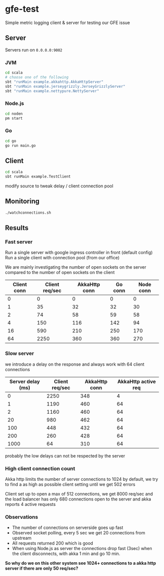 # gfe-test
Simple metric logging client & server for testing our GFE issue 

## Server

Servers run on `0.0.0.0:9002`

### JVM

```bash
cd scala
# choose one of the following
sbt "runMain example.akkahttp.AkkaHttpServer"
sbt "runMain example.jerseygrizzly.JerseyGrizzlyServer"
sbt "runMain example.nettypure.NettyServer"
```

### Node.js

```bash
cd noden
pm start
```

### Go

```bash
cd go
go run main.go
```

## Client

```bash
cd scala
sbt runMain example.TestClient
```

modify source to tweak delay / client connection pool

## Monitoring

```bash
./watchconnections.sh
```

## Results

### Fast server

Run a single server with google ingress controller in front (default config)
Run a single client with connection pool (from our office)

We are mainly investigating the number of open sockets on the server compared to the number of open sockets on the client

Client conn | Client req/sec | AkkaHttp conn | Go conn  | Node conn |
---         | ---            | ---           | ---      | ---       |
0           | 0              | 0             | 0        | 0         |
1           | 35             | 32            | 32       | 30        |
2           | 74             | 58            | 59       | 58        |
4           | 150            | 116           | 142      | 94        |
16          | 590            | 210           | 250      | 170       |
64          | 2250           | 360           | 360      | 270       |

### Slow server

we introduce a delay on the response and always work with 64 client connections

Server delay (ms) | Client req/sec | AkkaHttp conn | AkkaHttp active req
---               | ---            | ---           | ---
0                 | 2250           | 348           | 4
1                 | 1190           | 460           | 64
2                 | 1160           | 460           | 64
20                | 980            | 462           | 64
100               | 448            | 432           | 64
200               | 260            | 428           | 64
1000              | 64             | 310           | 64

probably the low delays can not be respected by the server

### High client connection count

Akka http limits the number of server connections to 1024 by default, we try to find a as high as possible client setting until we get 502 errors

Client set up to open a max of 512 connections, we get 8000 req/sec and the load balancer has only 680 connections open to the server and akka reports 4 active requests


### Observations

* The number of connections on serverside goes up fast
* Observed socket polling, every 5 sec we get 20 connections from upstream
* All requests returned 200 which is good
* When using Node.js as server the connections drop fast (3sec) when the client disconnects, with akka 1 min and go 10 min.


__So why do we on this other system see 1024+ connections to a akka http server if there are only 50 req/sec?__
